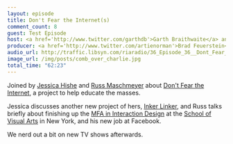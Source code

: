 ```yaml
---
layout: episode
title: Don't Fear the Internet(s)
comment_count: 8
guest: Test Episode
host: <a href='http://www.twitter.com/garthdb'>Garth Braithwaite</a> and <a href='http://www.twitter.com/leifwells'>Leif Wells</a>
producer: <a href='http://www.twitter.com/artienorman'>Brad Feuerstein</a>
audio_url: http://traffic.libsyn.com/riaradio/36_Episode_36__Dont_Fear_the_Internets.m4a.mp3
image_url: /img/posts/comb_over_charlie.jpg
total_time: "62:23"
---
```

Joined by [Jessica Hishe](http://twitter.com/jessicahische) and [Russ Maschmeyer](http://twitter.com/strangenative) about [Don't Fear the Internet](http://dontfeartheinternet.com), a project to help educate the masses.

Jessica discusses another new project of hers, [Inker Linker](http://www.inkerlinker.com/), and Russ talks briefly about finishing up the [MFA in Interaction Design](http://interactiondesign.sva.edu/) at the [School of Visual Arts](http://www.schoolofvisualarts.edu/index.jsp) in New York, and his new job at Facebook.

We nerd out a bit on new TV shows afterwards.